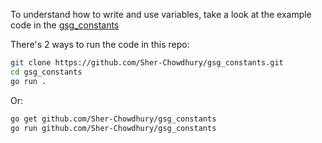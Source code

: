 To understand how to write and use variables, take a look at the example code in the [gsg_constants](https://github.com/Sher-Chowdhury/gsg_constants)

There's 2 ways to run the code in this repo:


```bash
git clone https://github.com/Sher-Chowdhury/gsg_constants.git
cd gsg_constants
go run .
```

Or:

```bash
go get github.com/Sher-Chowdhury/gsg_constants
go run github.com/Sher-Chowdhury/gsg_constants
```
